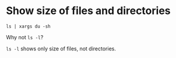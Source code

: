 # Show size of files and directories

	ls | xargs du -sh

Why not `ls -l`?

`ls -l` shows only size of files, not directories.
